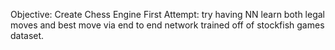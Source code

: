Objective: Create Chess Engine
First Attempt: try having NN learn both legal moves and best move via end to end network trained off of stockfish games dataset. 


